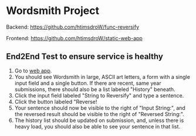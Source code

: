 # Wordsmith Project

Backend: https://github.com/htimsdroW/func-reversify

Frontend: https://github.com/htimsdroW/static-web-app

## End2End Test to ensure service is healthy

1. Go to [web app](https://proud-sky-0f4232d03.2.azurestaticapps.net/).
2. You should see Wordsmith in large, ASCII art letters, a form with a single input field and a single button. If there are recent, same year submissions, there should also be a list labeled "History" beneath.
3. Click the input field labeled "String to Reversify" and type a sentence.
3. Click the button labeled "Reverse!
4. Your sentence should now be visible to the right of "Input String:", and the reversed result should be visible to the right of "Reversed String:".
5. The history list should be updated on submission, and, unless there is heavy load, you should also be able to see your sentence in that list.

